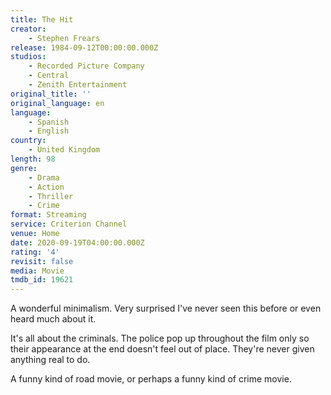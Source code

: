 ```yaml
---
title: The Hit
creator:
    - Stephen Frears
release: 1984-09-12T00:00:00.000Z
studios:
    - Recorded Picture Company
    - Central
    - Zenith Entertainment
original_title: ''
original_language: en
language:
    - Spanish
    - English
country:
    - United Kingdom
length: 98
genre:
    - Drama
    - Action
    - Thriller
    - Crime
format: Streaming
service: Criterion Channel
venue: Home
date: 2020-09-19T04:00:00.000Z
rating: '4'
revisit: false
media: Movie
tmdb_id: 19621
---
```


A wonderful minimalism. Very surprised I've never seen this before or even heard much about it.

It's all about the criminals. The police pop up throughout the film only so their appearance at the end doesn't feel out of place. They're never given anything real to do.

A funny kind of road movie, or perhaps a funny kind of crime movie.
